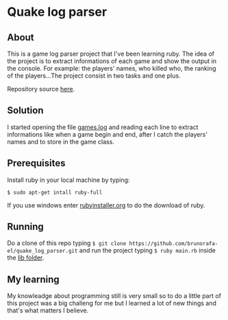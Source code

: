 # Quake log parser

## About

This is a game log parser project that I've been learning ruby. The idea of the project is to extract informations of each game
and show the output in the console. For example: the players' names, who killed who, the ranking of the players...The project consist in two tasks and one plus.

Repository source [here](https://gist.github.com/akitaonrails/97310463c52467d2ecc6).


## Solution

I started opening the file [games.log](lib/games.log) and reading each line to extract informations like when a game begin and
end, after I catch the players' names and to store in the game class.


## Prerequisites

Install ruby in your local machine by typing:

`$ sudo apt-get intall ruby-full`

If you use windows enter [rubyinstaller.org](https://rubyinstaller.org/) to do the download of ruby.


## Running

Do a clone of this repo typing `$ git clone https://github.com/brunorafa-el/quake_log_parser.git` and run the project typing
`$ ruby main.rb` inside the [lib folder](lib/).


## My learning

My knowleadge about programming still is very small so to do a little part of this project was a big challeng for me but I
learned a lot of new things and that's what matters I believe.
